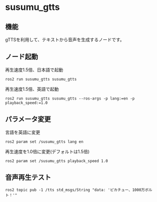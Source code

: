 # susumu_gtts
## 機能
gTTSを利用して、テキストから音声を生成するノードです。

## ノード起動
再生速度1.5倍、日本語で起動
```
ros2 run susumu_gtts susumu_gtts
```

再生速度1.5倍、英語で起動
```
ros2 run susumu_gtts susumu_gtts --ros-args -p lang:=en -p playback_speed:=1.0
```

## パラメータ変更
言語を英語に変更
```
ros2 param set /susumu_gtts lang en
```

再生速度を1.0倍に変更(デフォルトは1.5倍)
```
ros2 param set /susumu_gtts playback_speed 1.0
```

## 音声再生テスト
```
ros2 topic pub -1 /tts std_msgs/String "data: 'ピカチュー、1000万ボルト！'"
```